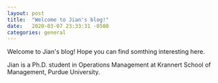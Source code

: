 ```yaml
---
layout: post
title:  "Welcome to Jian's blog!"
date:   2020-03-07 23:33:31 -0500
categories: general
---
```

Welcome to Jian's blog! Hope you can find somthing interesting here. 

Jian is a Ph.D. student in Operations Management at Krannert School of Management, Purdue University.